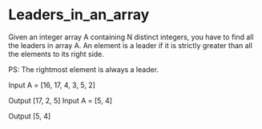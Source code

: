 # Leaders_in_an_array

Given an integer array A containing N distinct integers, you have to find all the leaders in array A. An element is a leader if it is strictly greater than all the elements to its right side.

PS: The rightmost element is always a leader.

Input
A = [16, 17, 4, 3, 5, 2]

Output
[17, 2, 5]
Input
A = [5, 4]

Output
[5, 4]
